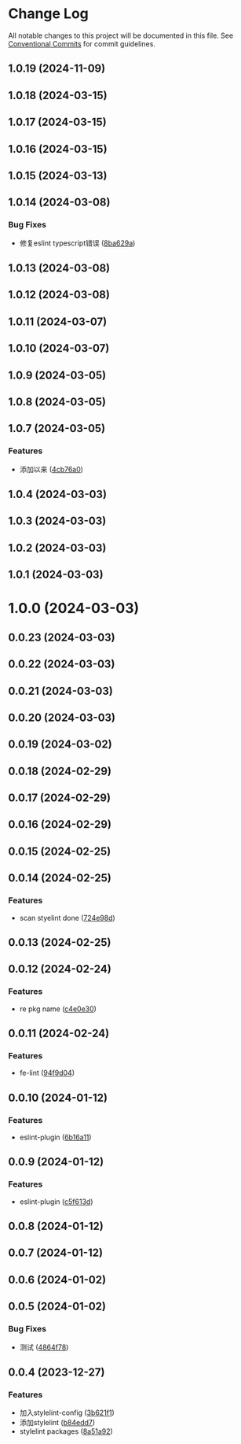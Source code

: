 # Change Log

All notable changes to this project will be documented in this file.
See [Conventional Commits](https://conventionalcommits.org) for commit guidelines.

## 1.0.19 (2024-11-09)



## 1.0.18 (2024-03-15)



## 1.0.17 (2024-03-15)



## 1.0.16 (2024-03-15)



## 1.0.15 (2024-03-13)



## 1.0.14 (2024-03-08)


### Bug Fixes

* 修复eslint typescript错误 ([8ba629a](https://github.com/qiuguangyi123/encode-fe-spec/commit/8ba629a234e1616a6608833a2c65c0d04577eaac))



## 1.0.13 (2024-03-08)



## 1.0.12 (2024-03-08)



## 1.0.11 (2024-03-07)



## 1.0.10 (2024-03-07)



## 1.0.9 (2024-03-05)



## 1.0.8 (2024-03-05)



## 1.0.7 (2024-03-05)


### Features

* 添加以来 ([4cb76a0](https://github.com/qiuguangyi123/encode-fe-spec/commit/4cb76a0a30609b00618b135ad3613cace6aa847f))



## 1.0.4 (2024-03-03)



## 1.0.3 (2024-03-03)



## 1.0.2 (2024-03-03)



## 1.0.1 (2024-03-03)



# 1.0.0 (2024-03-03)



## 0.0.23 (2024-03-03)



## 0.0.22 (2024-03-03)



## 0.0.21 (2024-03-03)



## 0.0.20 (2024-03-03)



## 0.0.19 (2024-03-02)



## 0.0.18 (2024-02-29)



## 0.0.17 (2024-02-29)



## 0.0.16 (2024-02-29)



## 0.0.15 (2024-02-25)



## 0.0.14 (2024-02-25)


### Features

* scan styelint done ([724e98d](https://github.com/qiuguangyi123/encode-fe-spec/commit/724e98dd6a5be579abb963fef20f38f5c2810a5a))



## 0.0.13 (2024-02-25)



## 0.0.12 (2024-02-24)


### Features

* re pkg name ([c4e0e30](https://github.com/qiuguangyi123/encode-fe-spec/commit/c4e0e30f0c20fbc328104e33fb32e157df06bf03))



## 0.0.11 (2024-02-24)


### Features

* fe-lint ([94f9d04](https://github.com/qiuguangyi123/encode-fe-spec/commit/94f9d042817829bbd888cf3c92676300f11f9343))



## 0.0.10 (2024-01-12)


### Features

* eslint-plugin ([6b16a11](https://github.com/qiuguangyi123/encode-fe-spec/commit/6b16a116f28eb267e89ebfa1f5c131a98c7db34c))



## 0.0.9 (2024-01-12)


### Features

* eslint-plugin ([c5f613d](https://github.com/qiuguangyi123/encode-fe-spec/commit/c5f613d8f40d5b55ea2b5780d5443ba468ed609c))



## 0.0.8 (2024-01-12)



## 0.0.7 (2024-01-12)



## 0.0.6 (2024-01-02)



## 0.0.5 (2024-01-02)


### Bug Fixes

* 测试 ([4864f78](https://github.com/qiuguangyi123/encode-fe-spec/commit/4864f78a91fdf20b63c3acc9963dff3ddf835484))



## 0.0.4 (2023-12-27)


### Features

* 加入stylelint-config ([3b621f1](https://github.com/qiuguangyi123/encode-fe-spec/commit/3b621f129f48f37f5e566e7558ef58f48b34a194))
* 添加stylelint ([b84edd7](https://github.com/qiuguangyi123/encode-fe-spec/commit/b84edd701282942e65232452c1c0babe1f67ac20))
* stylelint packages ([8a51a92](https://github.com/qiuguangyi123/encode-fe-spec/commit/8a51a9231acc86e84125c16ac0172eb514ea7646))
